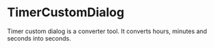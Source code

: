 # TimerCustomDialog
Timer custom dialog is a converter tool. It converts hours, minutes and seconds into seconds.
